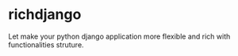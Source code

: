 # richdjango
Let make your python django application more flexible and rich with functionalities struture. 
